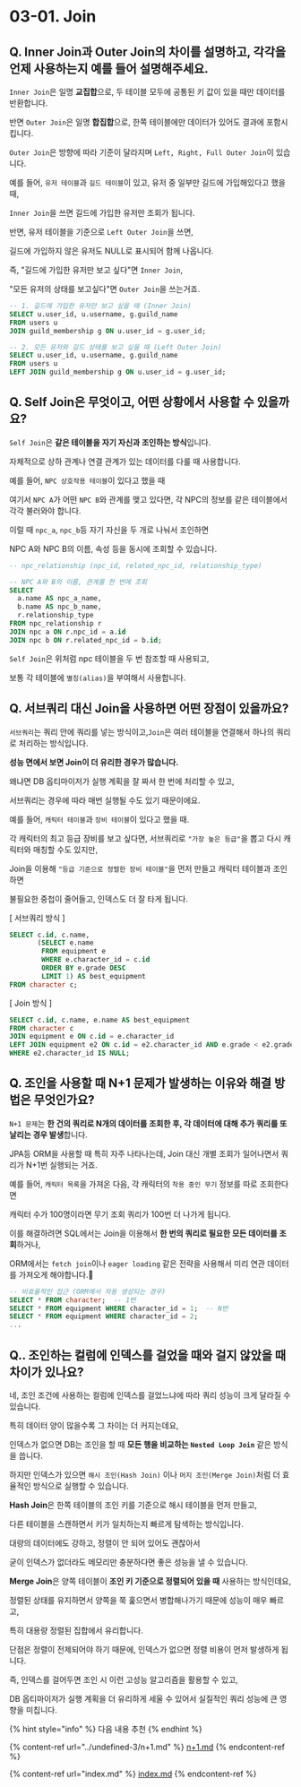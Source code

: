 # 03-01. Join

## Q. Inner Join과 Outer Join의 차이를 설명하고, 각각을 언제 사용하는지 예를 들어 설명해주세요.

`Inner Join`은 일명 **교집합**으로, 두 테이블 모두에 공통된 키 값이 있을 때만 데이터를 반환합니다.

반면 `Outer Join`은 일명 **합집합**으로, 한쪽 테이블에만 데이터가 있어도 결과에 포함시킵니다.

`Outer Join`은 방향에 따라 기준이 달라지며 `Left, Right, Full Outer Join`이 있습니다.



예를 들어, `유저 테이블`과 `길드 테이블`이 있고, 유저 중 일부만 길드에 가입해있다고 했을때,

`Inner Join`을 쓰면 길드에 가입한 유저만 조회가 됩니다.

반면, 유저 테이블을 기준으로 `Left Outer Join`을 쓰면,

길드에 가입하지 않은 유저도 NULL로 표시되어 함께 나옵니다.



즉, "길드에 가입한 유저만 보고 싶다"면 `Inner Join`,

"모든 유저의 상태를 보고싶다"면 `Outer Join`을 쓰는거죠.

```sql
-- 1. 길드에 가입한 유저만 보고 싶을 때 (Inner Join)
SELECT u.user_id, u.username, g.guild_name
FROM users u
JOIN guild_membership g ON u.user_id = g.user_id;

-- 2. 모든 유저와 길드 상태를 보고 싶을 때 (Left Outer Join)
SELECT u.user_id, u.username, g.guild_name
FROM users u
LEFT JOIN guild_membership g ON u.user_id = g.user_id;
```



## Q. Self Join은 무엇이고, 어떤 상황에서 사용할 수 있을까요?

`Self Join`은 **같은 테이블을 자기 자신과 조인하는 방식**입니다.

자체적으로 상하 관계나 연결 관계가 있는 데이터를 다룰 때 사용합니다.



예를 들어, `NPC 상호작용 테이블`이 있다고 했을 때

여기서 `NPC A`가 어떤 `NPC B`와 관계를 맺고 있다면, 각 NPC의 정보를 같은 테이블에서 각각 불러와야 합니다.

이럴 때 `npc_a`, `npc_b`등 자기 자신을 두 개로 나눠서 조인하면&#x20;

NPC A와 NPC B의 이름, 속성 등을 동시에 조회할 수 있습니다.

```sql
-- npc_relationship (npc_id, related_npc_id, relationship_type)

-- NPC A와 B의 이름, 관계를 한 번에 조회
SELECT 
  a.name AS npc_a_name,
  b.name AS npc_b_name,
  r.relationship_type
FROM npc_relationship r
JOIN npc a ON r.npc_id = a.id
JOIN npc b ON r.related_npc_id = b.id;
```

`Self Join`은 위처럼 npc 테이블을 두 번 참조할 때 사용되고,&#x20;

보통 각 테이블에 `별칭(alias)`을 부여해서 사용합니다.



## Q. 서브쿼리 대신 Join을 사용하면 어떤 장점이 있을까요?

`서브쿼리`는 쿼리 안에 쿼리를 넣는 방식이고,`Join`은 여러 테이블을 연결해서 하나의 쿼리로 처리하는 방식입니다.



**성능 면에서 보면 Join이 더 유리한 경우가 많습니다.**&#x20;

왜냐면 DB 옵티마이저가 실행 계획을 잘 짜서 한 번에 처리할 수 있고,&#x20;

서브쿼리는 경우에 따라 매번 실행될 수도 있기 때문이에요.



예를 들어, `캐릭터 테이블`과 `장비 테이블`이 있다고 했을 때.

각 캐릭터의 최고 등급 장비를 보고 싶다면, 서브쿼리로 `"가장 높은 등급"`을 뽑고 다시 캐릭터와 매칭할 수도 있지만,

Join을 이용해 `"등급 기준으로 정렬한 장비 테이블"`을 먼저 만들고 캐릭터 테이블과 조인하면&#x20;

불필요한 중첩이 줄어들고, 인덱스도 더 잘 타게 됩니다.



\[ 서브쿼리 방식 ]

```sql
SELECT c.id, c.name,
       (SELECT e.name 
        FROM equipment e 
        WHERE e.character_id = c.id 
        ORDER BY e.grade DESC 
        LIMIT 1) AS best_equipment
FROM character c;
```



\[ Join 방식 ]

```sql
SELECT c.id, c.name, e.name AS best_equipment
FROM character c
JOIN equipment e ON c.id = e.character_id
LEFT JOIN equipment e2 ON c.id = e2.character_id AND e.grade < e2.grade
WHERE e2.character_id IS NULL;
```



## Q. 조인을 사용할 때 N+1 문제가 발생하는 이유와 해결 방법은 무엇인가요?

`N+1 문제`는 **한 건의 쿼리로 N개의 데이터를 조회한 후, 각 데이터에 대해 추가 쿼리를 또 날리는 경우 발생**합니다.

JPA등 ORM을 사용할 때 특히 자주 나타나는데, Join 대신 개별 조회가 일어나면서 쿼리가 N+1번 실행되는 거죠.



예를 들어, `캐릭터 목록`을 가져온 다음, 각 캐릭터의 `착용 중인 무기` 정보를 따로 조회한다면&#x20;

캐릭터 수가 100명이라면 무기 조회 쿼리가 100번 더 나가게 됩니다.

이를 해결하려면 SQL에서는 Join을 이용해서 **한 번의 쿼리로 필요한 모든 데이터를 조회**하거나,

ORM에서는 `fetch join`이나 `eager loading` 같은 전략을 사용해서 미리 연관 데이터를 가져오게 해야합니다.

```sql
-- 비효율적인 접근 (ORM에서 자동 생성되는 경우)
SELECT * FROM character;  -- 1번
SELECT * FROM equipment WHERE character_id = 1;  -- N번
SELECT * FROM equipment WHERE character_id = 2;
...
```



## Q.. 조인하는 컬럼에 인덱스를 걸었을 때와 걸지 않았을 때 차이가 있나요?

네, 조인 조건에 사용하는 컬럼에 인덱스를 걸었느냐에 따라 쿼리 성능이 크게 달라질 수 있습니다.

특히 데이터 양이 많을수록 그 차이는 더 커지는데요,

인덱스가 없으면 DB는 조인을 할 때 **모든 행을 비교하는 `Nested Loop Join`** 같은 방식을 씁니다.

하지만 인덱스가 있으면 `해시 조인(Hash Join)` 이나 `머지 조인(Merge Join)`처럼 더 효율적인 방식으로 실행할 수 있습니다.



**Hash Join**은 한쪽 테이블의 조인 키를 기준으로 해시 테이블을 먼저 만들고,&#x20;

다른 테이블을 스캔하면서 키가 일치하는지 빠르게 탐색하는 방식입니다.

대량의 데이터에도 강하고, 정렬이 안 되어 있어도 괜찮아서&#x20;

굳이 인덱스가 없더라도 메모리만 충분하다면 좋은 성능을 낼 수 있습니다.



**Merge Join**은 양쪽 테이블이 **조인 키 기준으로 정렬되어 있을 때** 사용하는 방식인데요,&#x20;

정렬된 상태를 유지하면서 양쪽을 쭉 훑으면서 병합해나가기 때문에 성능이 매우 빠르고,&#x20;

특히 대용량 정렬된 집합에서 유리합니다.

단점은 정렬이 전제되어야 하기 때문에, 인덱스가 없으면 정렬 비용이 먼저 발생하게 됩니다.



즉, 인덱스를 걸어두면 조인 시 이런 고성능 알고리즘을 활용할 수 있고,

DB 옵티마이저가 실행 계획을 더 유리하게 세울 수 있어서 실질적인 쿼리 성능에 큰 영향을 미칩니다.



{% hint style="info" %}
다음 내용 추천
{% endhint %}

{% content-ref url="../undefined-3/n+1.md" %}
[n+1.md](../undefined-3/n+1.md)
{% endcontent-ref %}

{% content-ref url="index.md" %}
[index.md](index.md)
{% endcontent-ref %}

